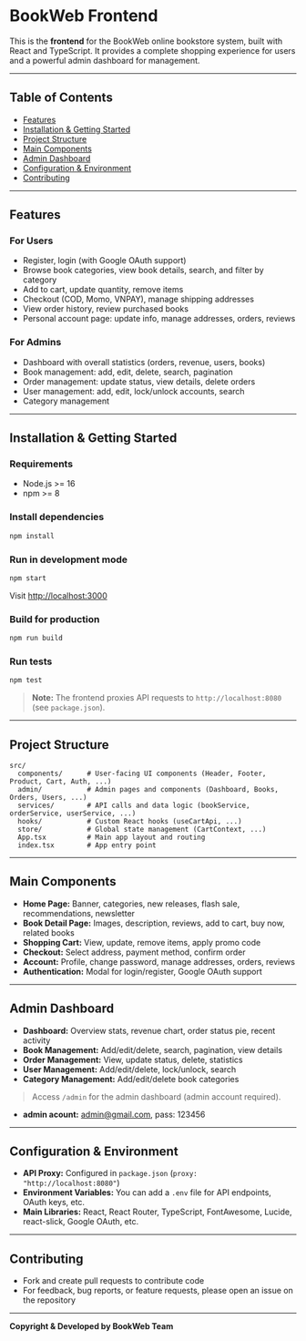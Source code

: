 # BookWeb Frontend

This is the **frontend** for the BookWeb online bookstore system, built with React and TypeScript. It provides a complete shopping experience for users and a powerful admin dashboard for management.

---

## Table of Contents
- [Features](#features)
- [Installation & Getting Started](#installation--getting-started)
- [Project Structure](#project-structure)
- [Main Components](#main-components)
- [Admin Dashboard](#admin-dashboard)
- [Configuration & Environment](#configuration--environment)
- [Contributing](#contributing)

---

## Features

### For Users
- Register, login (with Google OAuth support)
- Browse book categories, view book details, search, and filter by category
- Add to cart, update quantity, remove items
- Checkout (COD, Momo, VNPAY), manage shipping addresses
- View order history, review purchased books
- Personal account page: update info, manage addresses, orders, reviews

### For Admins
- Dashboard with overall statistics (orders, revenue, users, books)
- Book management: add, edit, delete, search, pagination
- Order management: update status, view details, delete orders
- User management: add, edit, lock/unlock accounts, search
- Category management

---

## Installation & Getting Started

### Requirements
- Node.js >= 16
- npm >= 8

### Install dependencies
```bash
npm install
```

### Run in development mode
```bash
npm start
```
Visit [http://localhost:3000](http://localhost:3000)

### Build for production
```bash
npm run build
```

### Run tests
```bash
npm test
```

> **Note:** The frontend proxies API requests to `http://localhost:8080` (see `package.json`).

---

## Project Structure

```
src/
  components/      # User-facing UI components (Header, Footer, Product, Cart, Auth, ...)
  admin/           # Admin pages and components (Dashboard, Books, Orders, Users, ...)
  services/        # API calls and data logic (bookService, orderService, userService, ...)
  hooks/           # Custom React hooks (useCartApi, ...)
  store/           # Global state management (CartContext, ...)
  App.tsx          # Main app layout and routing
  index.tsx        # App entry point
```

---

## Main Components

- **Home Page:** Banner, categories, new releases, flash sale, recommendations, newsletter
- **Book Detail Page:** Images, description, reviews, add to cart, buy now, related books
- **Shopping Cart:** View, update, remove items, apply promo code
- **Checkout:** Select address, payment method, confirm order
- **Account:** Profile, change password, manage addresses, orders, reviews
- **Authentication:** Modal for login/register, Google OAuth support

---

## Admin Dashboard

- **Dashboard:** Overview stats, revenue chart, order status pie, recent activity
- **Book Management:** Add/edit/delete, search, pagination, view details
- **Order Management:** View, update status, delete, statistics
- **User Management:** Add/edit/delete, lock/unlock, search
- **Category Management:** Add/edit/delete book categories

> Access `/admin` for the admin dashboard (admin account required).
- **admin acount:** admin@gmail.com, pass: 123456

---

## Configuration & Environment

- **API Proxy:** Configured in `package.json` (`proxy: "http://localhost:8080"`)
- **Environment Variables:** You can add a `.env` file for API endpoints, OAuth keys, etc.
- **Main Libraries:** React, React Router, TypeScript, FontAwesome, Lucide, react-slick, Google OAuth, etc.

---

## Contributing

- Fork and create pull requests to contribute code
- For feedback, bug reports, or feature requests, please open an issue on the repository

---

**Copyright & Developed by BookWeb Team**
